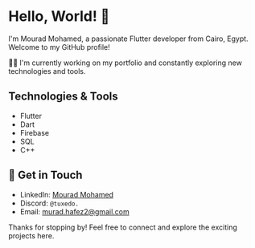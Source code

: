 # Hello, World! 👋

I'm Mourad Mohamed, a passionate Flutter developer from Cairo, Egypt. Welcome to my GitHub profile!

👨‍💻 I'm currently working on my portfolio and constantly exploring new technologies and tools.

## Technologies & Tools

- Flutter
- Dart
- Firebase
- SQL
- C++

## 🤙 Get in Touch

- LinkedIn: [Mourad Mohamed](https://www.linkedin.com/in/mourad-mohamed/)
- Discord: `@tuxedo.`
- Email: [murad.hafez2@gmail.com](mailto:murad.hafez2@gmail.com)

Thanks for stopping by! Feel free to connect and explore the exciting projects here.
